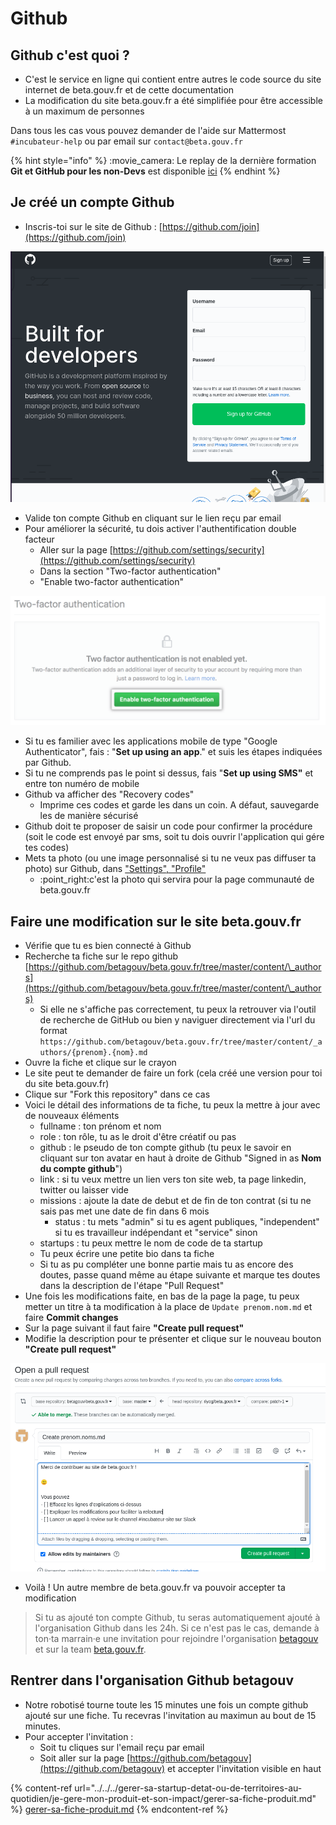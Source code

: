 # Github

## Github c'est quoi ?

* C'est le service en ligne qui contient entre autres le code source du site internet de beta.gouv.fr et de cette documentation
* La modification du site beta.gouv.fr a été simplifiée pour être accessible à un maximum de personnes

Dans tous les cas vous pouvez demander de l'aide sur Mattermost `#incubateur-help` ou par email sur `contact@beta.gouv.fr`

{% hint style="info" %}
:movie\_camera: Le replay de la dernière formation **Git et GitHub pour les non-Devs** est disponible [ici](https://bbb-dinum-scalelite.visio.education.fr/playback/presentation/2.3/8ee526fca9400cc6d29be8255d42a6f8b9d71ac9-1642668864964)
{% endhint %}

## Je créé un compte Github

* Inscris-toi sur le site de Github : [https://github.com/join](https://github.com/join)

![](<../../../.gitbook/assets/image (8) (2) (2) (2) (2) (2) (1) (1) (1) (1) (1) (2) (1) (5).png>)

* Valide ton compte Github en cliquant sur le lien reçu par email
* Pour améliorer la sécurité, tu dois activer l'authentification double facteur
  * Aller sur la page [https://github.com/settings/security](https://github.com/settings/security)
  * Dans la section "Two-factor authentication"
  * "Enable two-factor authentication"

![](<../../../.gitbook/assets/image (14) (2) (2) (2) (2) (2) (2) (2) (2) (1) (1) (1) (1) (1) (3) (1) (6).png>)

* Si tu es familier avec les applications mobile de type "Google Authenticator", fais : "**Set up using an app**." et suis les étapes indiquées par Github.
* Si tu ne comprends pas le point si dessus, fais "**Set up using SMS"** et entre ton numéro de mobile
* Github va afficher des "Recovery codes"
  * Imprime ces codes et garde les dans un coin. A défaut, sauvegarde les de manière sécurisé
* Github doit te proposer de saisir un code pour confirmer la procédure (soit le code est envoyé par sms, soit tu dois ouvrir l'application qui gére tes codes)
* Mets ta photo (ou une image personnalisé si tu ne veux pas diffuser ta photo) sur Github, dans ["Settings", "Profile"](https://github.com/settings/profile)
  * :point\_right:c'est la photo qui servira pour la page communauté de beta.gouv.fr

## Faire une modification sur le site beta.gouv.fr

* Vérifie que tu es bien connecté à Github
* Recherche ta fiche sur le repo github [https://github.com/betagouv/beta.gouv.fr/tree/master/content/\_authors](https://github.com/betagouv/beta.gouv.fr/tree/master/content/\_authors)
  * Si elle ne s'affiche pas correctement, tu peux la retrouver via l'outil de recherche de GitHub ou bien y naviguer directement via l'url du format `https://github.com/betagouv/beta.gouv.fr/tree/master/content/_authors/{prenom}.{nom}.md`
* Ouvre la fiche et clique sur le crayon
* Le site peut te demander de faire un fork (cela créé une version pour toi du site beta.gouv.fr)
* Clique sur "Fork this repository" dans ce cas
* Voici le détail des informations de ta fiche, tu peux la mettre à jour avec de nouveaux éléments
  * fullname : ton prénom et nom
  * role : ton rôle, tu as le droit d'être créatif ou pas
  * github : le pseudo de ton compte github (tu peux le savoir en cliquant sur ton avatar en haut à droite de Github "Signed in as **Nom du compte github**")
  * link : si tu veux mettre un lien vers ton site web, ta page linkedin, twitter ou laisser vide
  * missions : ajoute la date de debut et de fin de ton contrat (si tu ne sais pas met une date de fin dans 6 mois
    * status : tu mets "admin" si tu es agent publiques, "independent" si tu es travailleur indépendant et "service" sinon
  * startups : tu peux mettre le nom de code de ta startup
  * Tu peux écrire une petite bio dans ta fiche
  * Si tu as pu compléter une bonne partie mais tu as encore des doutes, passe quand même au étape suivante et marque tes doutes dans la description de l'étape "Pull Request"
* Une fois les modifications faite, en bas de la page la page, tu peux metter un titre à ta modification à la place de `Update prenom.nom.md` et faire **Commit changes**
* Sur la page suivant il faut faire **"Create pull request"**
* Modifie la description pour te présenter et clique sur le nouveau bouton **"Create pull request"**

![](<../../../.gitbook/assets/image (13).png>)

* Voilà ! Un autre membre de beta.gouv.fr va pouvoir accepter ta modification

> Si tu as ajouté ton compte Github, tu seras automatiquement ajouté à l'organisation Github dans les 24h. Si ce n'est pas le cas, demande à ton·ta marrain·e une invitation pour rejoindre l'organisation [betagouv](https://github.com/orgs/betagouv/teams) et sur la team [beta.gouv.fr](https://github.com/orgs/betagouv/teams/beta-gouv-fr).

## Rentrer dans l'organisation Github betagouv

* Notre robotisé tourne toute les 15 minutes une fois un compte github ajouté sur une fiche. Tu recevras l'invitation au maximun au bout de 15 minutes.
* Pour accepter l'invitation :
  * Soit tu cliques sur l'email reçu par email
  * Soit aller sur la page [https://github.com/betagouv](https://github.com/betagouv) et accepter l'invitation visible en haut

{% content-ref url="../../../gerer-sa-startup-detat-ou-de-territoires-au-quotidien/je-gere-mon-produit-et-son-impact/gerer-sa-fiche-produit.md" %}
[gerer-sa-fiche-produit.md](../../../gerer-sa-startup-detat-ou-de-territoires-au-quotidien/je-gere-mon-produit-et-son-impact/gerer-sa-fiche-produit.md)
{% endcontent-ref %}
